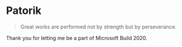 # Patorik

> Great works are performed not by strength but by perseverance.

Thank you for letting me be a part of Microsoft Build 2020.

